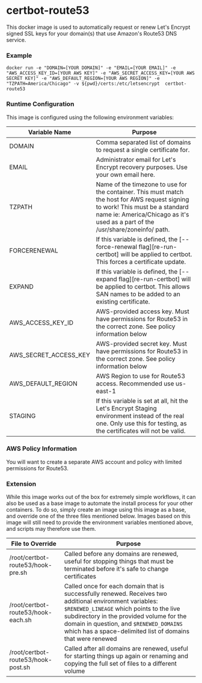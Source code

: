 # certbot-route53
This docker image is used to automatically request or renew Let's Encrypt signed SSL keys for your domain(s) that use Amazon's Route53 DNS service.

### Example
```
docker run -e "DOMAIN=[YOUR DOMAIN]" -e "EMAIL=[YOUR EMAIL]" -e "AWS_ACCESS_KEY_ID=[YOUR AWS KEY]" -e "AWS_SECRET_ACCESS_KEY=[YOUR AWS SECRET KEY]" -e "AWS_DEFAULT_REGION=[YOUR AWS REGION]" -e "TZPATH=America/Chicago" -v ${pwd}/certs:/etc/letsencrypt  certbot-route53
```

### Runtime Configuration
This image is configured using the following environment variables:

Variable Name | Purpose
------------- | -------
DOMAIN | Comma separated list of domains to request a single certificate for.
EMAIL | Administrator email for Let's Encrypt recovery purposes. Use your own email here.
TZPATH | Name of the timezone to use for the container. This must match the host for AWS request signing to work! This must be a standard name ie: America/Chicago as it's used as a part of the /usr/share/zoneinfo/ path.
FORCERENEWAL | If this variable is defined, the [--force-renewal flag][re-run-certbot] will be applied to certbot. This forces a certificate update.
EXPAND | If this variable is defined, the [--expand flag][re-run-certbot] will be applied to certbot. This allows SAN names to be added to an existing certificate.
AWS_ACCESS_KEY_ID | AWS-provided access key. Must have permissions for Route53 in the correct zone. See policy information below
AWS_SECRET_ACCESS_KEY | AWS-provided secret key. Must have permissions for Route53 in the correct zone. See policy information below
AWS_DEFAULT_REGION | AWS Region to use for Route53 access. Recommended use us-east-1
STAGING | If this variable is set at all, hit the Let's Encrypt Staging environment instead of the real one. Only use this for testing, as the certificates will not be valid.

### AWS Policy Information
You will want to create a separate AWS account and policy with limited permissions for Route53.

### Extension
While this image works out of the box for extremely simple workflows, it can also be used as a base image to automate the install process for your other containers.
To do so, simply create an image using this image as a base, and override one of the three files mentioned below.
Images based on this image will still need to provide the environment variables mentioned above, and scripts may therefore use them.

File to Override | Purpose
---------------- | -------
/root/certbot-route53/hook-pre.sh | Called before any domains are renewed, useful for stopping things that must be terminated before it's safe to change certificates
/root/certbot-route53/hook-each.sh | Called once for each domain that is successfully renewed. Receives two additional environment variables: `$RENEWED_LINEAGE` which points to the live subdirectory in the provided volume for the domain in question, and `$RENEWED_DOMAINS` which has a space-delimited list of domains that were renewed
/root/certbot-route53/hook-post.sh | Called after all domains are renewed, useful for starting things up again or renaming and copying the full set of files to a different volume
